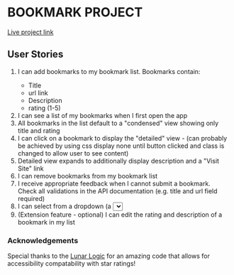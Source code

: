<h1>BOOKMARK PROJECT</h1>

<a href="https://thinkful-ei-quail.github.io/sonali-bookmarks-app/">Live project link</a>

<h2>User Stories</h2>
<ol>
  <li>I can add bookmarks to my bookmark list. Bookmarks contain:</li>
      <ul>
        <li>Title</li>  
        <li>url link</li>
        <li>Description</li>
        <li>rating (1-5)</li>
      </ul>
  <li>I can see a list of my bookmarks when I first open the app</li>
  <li> All bookmarks in the list default to a "condensed" view showing only title and rating</li>
  <li>I can click on a bookmark to display the "detailed" view - (can probably be achieved by using css display none until button clicked and class is changed to allow user to see content)</li>
  <li>Detailed view expands to additionally display description and a "Visit Site" link</li>
  <li>I can remove bookmarks from my bookmark list</li> 
  <li>I receive appropriate feedback when I cannot submit a bookmark. </li>
        Check all validations in the API documentation (e.g. title and url field required)</li>
  <li>I can select from a dropdown (a <select> element) a "minimum rating" to filter the list by all bookmarks rated at or above the chosen selection</li>
  <li>(Extension feature - optional) I can edit the rating and description of a bookmark in my list</li>
</ol>


<h3>Acknowledgements</h3>
<p>
Special thanks to the <a href="https://github.com/LunarLogic/starability">Lunar Logic</a> for an amazing code that allows for accessibility compatability with star ratings!
</p>
